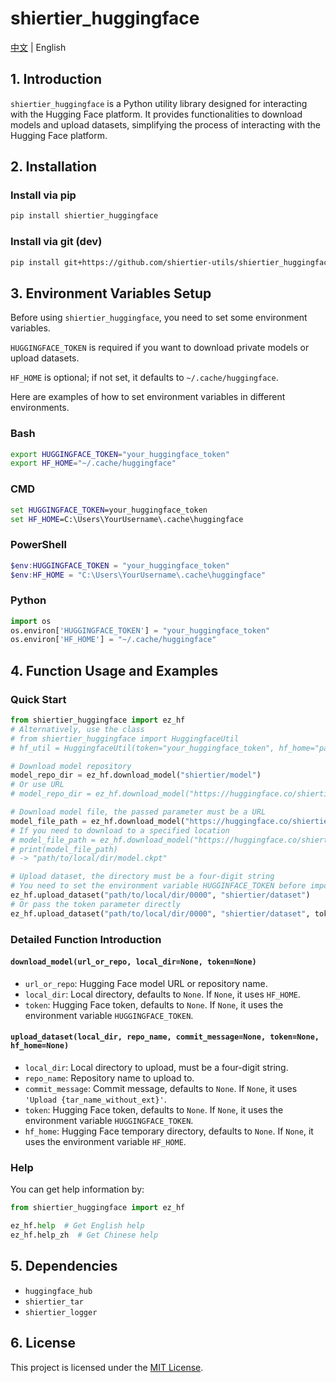 # shiertier_huggingface

[中文](https://github.com/shiertier-utils/shiertier_huggingface/blob/main/README.md) | English

## 1. Introduction

`shiertier_huggingface` is a Python utility library designed for interacting with the Hugging Face platform. It provides functionalities to download models and upload datasets, simplifying the process of interacting with the Hugging Face platform.

## 2. Installation

### Install via pip

```bash
pip install shiertier_huggingface
```

### Install via git (dev)

```bash
pip install git+https://github.com/shiertier-utils/shiertier_huggingface.git
```

## 3. Environment Variables Setup

Before using `shiertier_huggingface`, you need to set some environment variables.

`HUGGINGFACE_TOKEN` is required if you want to download private models or upload datasets.

`HF_HOME` is optional; if not set, it defaults to `~/.cache/huggingface`.

Here are examples of how to set environment variables in different environments.

### Bash

```bash
export HUGGINGFACE_TOKEN="your_huggingface_token"
export HF_HOME="~/.cache/huggingface"
```

### CMD

```cmd
set HUGGINGFACE_TOKEN=your_huggingface_token
set HF_HOME=C:\Users\YourUsername\.cache\huggingface
```

### PowerShell

```powershell
$env:HUGGINGFACE_TOKEN = "your_huggingface_token"
$env:HF_HOME = "C:\Users\YourUsername\.cache\huggingface"
```

### Python

```python
import os
os.environ['HUGGINGFACE_TOKEN'] = "your_huggingface_token"
os.environ['HF_HOME'] = "~/.cache/huggingface"
```

## 4. Function Usage and Examples

### Quick Start

```python
from shiertier_huggingface import ez_hf
# Alternatively, use the class
# from shiertier_huggingface import HuggingfaceUtil
# hf_util = HuggingfaceUtil(token="your_huggingface_token", hf_home="path/to/hf_home")

# Download model repository
model_repo_dir = ez_hf.download_model("shiertier/model")
# Or use URL
# model_repo_dir = ez_hf.download_model("https://huggingface.co/shiertier/model")

# Download model file, the passed parameter must be a URL
model_file_path = ez_hf.download_model("https://huggingface.co/shiertier/model/resolve/main/model.ckpt")
# If you need to download to a specified location
# model_file_path = ez_hf.download_model("https://huggingface.co/shiertier/model/resolve/main/model.ckpt", local_dir="path/to/local/dir")
# print(model_file_path)
# -> "path/to/local/dir/model.ckpt"

# Upload dataset, the directory must be a four-digit string
# You need to set the environment variable HUGGINFACE_TOKEN before importing shiertier_huggingface
ez_hf.upload_dataset("path/to/local/dir/0000", "shiertier/dataset")
# Or pass the token parameter directly
ez_hf.upload_dataset("path/to/local/dir/0000", "shiertier/dataset", token="your_huggingface_token")
```

### Detailed Function Introduction

#### `download_model(url_or_repo, local_dir=None, token=None)`

- `url_or_repo`: Hugging Face model URL or repository name.
- `local_dir`: Local directory, defaults to `None`. If `None`, it uses `HF_HOME`.
- `token`: Hugging Face token, defaults to `None`. If `None`, it uses the environment variable `HUGGINGFACE_TOKEN`.

#### `upload_dataset(local_dir, repo_name, commit_message=None, token=None, hf_home=None)`

- `local_dir`: Local directory to upload, must be a four-digit string.
- `repo_name`: Repository name to upload to.
- `commit_message`: Commit message, defaults to `None`. If `None`, it uses `'Upload {tar_name_without_ext}'`.
- `token`: Hugging Face token, defaults to `None`. If `None`, it uses the environment variable `HUGGINGFACE_TOKEN`.
- `hf_home`: Hugging Face temporary directory, defaults to `None`. If `None`, it uses the environment variable `HF_HOME`.

### Help

You can get help information by:

```python
from shiertier_huggingface import ez_hf

ez_hf.help  # Get English help
ez_hf.help_zh  # Get Chinese help
```

## 5. Dependencies

- `huggingface_hub`
- `shiertier_tar`
- `shiertier_logger`

## 6. License

This project is licensed under the [MIT License](https://github.com/shiertier-utils/shiertier_huggingface/blob/main/LICENSE).